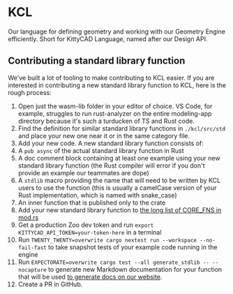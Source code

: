 # KCL

Our language for defining geometry and working with our Geometry Engine efficiently. Short for KittyCAD Language, named after our Design API.

## Contributing a standard library function
We've built a lot of tooling to make contributing to KCL easier. If you are interested in contributing a new standard library function to KCL, here is the rough process:
1. Open just the wasm-lib folder in your editor of choice. VS Code, for example, struggles to run rust-analyzer on the entire modeling-app directory because it's such a turducken of TS and Rust code.
2. Find the definition for similar standard library functions in `./kcl/src/std` and place your new one near it or in the same category file.
3. Add your new code. A new standard library function consists of:
  1. A `pub async` of the actual standard library function in Rust
  2. A doc comment block containing at least one example using your new standard library function (the Rust compiler will error if you don't provide an example our teammates are dope)
  3. A `stdlib` macro providing the name that will need to be written by KCL users to use the function (this is usually a camelCase version of your Rust implementation, which is named with snake_case)
  4. An inner function that is published only to the crate
4. Add your new standard library function to [the long list of CORE_FNS in mod.rs](https://github.com/KittyCAD/modeling-app/blob/main/src/wasm-lib/kcl/src/std/mod.rs#L42)
5. Get a production Zoo dev token and run `export KITTYCAD_API_TOKEN=your-token-here` in a terminal
6. Run `TWENTY_TWENTY=overwrite cargo nextest run --workspace --no-fail-fast` to take snapshot tests of your example code running in the engine
7. Run `EXPECTORATE=overwrite cargo test --all generate_stdlib -- --nocapture` to generate new Markdown documentation for your function that will be used [to generate docs on our website](https://zoo.dev/docs/kcl).
7. Create a PR in GitHub.